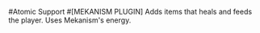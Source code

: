 #Atomic Support
#[MEKANISM PLUGIN]
Adds items that heals and feeds the player. Uses Mekanism's energy.
